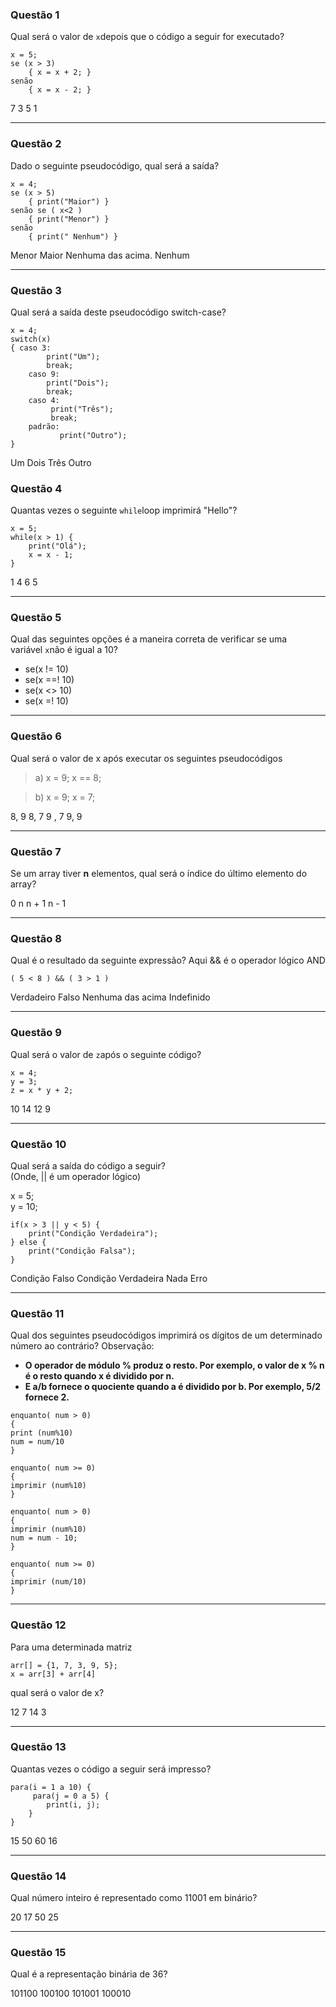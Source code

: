 ### Questão 1
Qual será o valor de `x`depois que o código a seguir for executado?

```
x = 5;   
se (x > 3)       
    { x = x + 2; } 
senão 
    { x = x - 2; }
```


7
3
5
1


---

### Questão 2
Dado o seguinte pseudocódigo, qual será a saída?

```
x = 4; 
se (x > 5) 
    { print("Maior") } 
senão se ( x<2 )   
    { print("Menor") } 
senão 
    { print(" Nenhum") }
```



Menor
Maior
Nenhuma das acima.
Nenhum

---

### Questão 3
Qual será a saída deste pseudocódigo switch-case?

```
x = 4;   
switch(x)   
{ caso 3:   
        print("Um");   
        break;   
    caso 9:   
        print("Dois");   
        break;   
    caso 4:   
         print("Três");   
         break;   
    padrão:     
           print("Outro");   
}
```



Um
Dois
Três
Outro



### Questão 4
Quantas vezes o seguinte `while`loop imprimirá "Hello"?

```
x = 5; 
while(x > 1) { 
    print("Olá"); 
    x = x - 1; 
}
```

1
4
6
5

---

### Questão 5

Qual das seguintes opções é a maneira correta de verificar se uma variável `x`não é igual a 10?

- se(x != 10)
- se(x ==! 10)
- se(x <> 10)
- se(x =! 10)

---

### Questão 6
Qual será o valor de x após executar os seguintes pseudocódigos

> a) 
> x = 9; 
> x == 8;

> b) 
> x = 9; 
> x = 7;


8, 9
8, 7
9 , 7
9, 9

---

### Questão 7
Se um array tiver **n** elementos, qual será o índice do último elemento do array?

0
 n
n + 1
n - 1

---

### Questão 8
Qual é o resultado da seguinte expressão?
Aqui && é o operador lógico AND

```
( 5 < 8 ) && ( 3 > 1 )
```

Verdadeiro
Falso
Nenhuma das acima
Indefinido

---

### Questão 9
Qual será o valor de `z`após o seguinte código?

```
x = 4; 
y = 3; 
z = x * y + 2;
```

10
14
12
9

---

### Questão 10
Qual será a saída do código a seguir?  
(Onde, || é um operador lógico)

x = 5;   
y = 10;   
  
```
if(x > 3 || y < 5) {   
    print("Condição Verdadeira");   
} else {   
    print("Condição Falsa");   
}
```

Condição Falso
Condição Verdadeira
Nada
Erro

---

### Questão 11
Qual dos seguintes pseudocódigos imprimirá os dígitos de um determinado número ao contrário?
Observação:

- **O operador de módulo % produz o resto. Por exemplo, o valor de x % n é o resto quando x é dividido por n.**
- **E a/b fornece o quociente quando a é dividido por b. Por exemplo, 5/2 fornece 2.**

```
enquanto( num > 0)
{
print (num%10)
num = num/10
}
```

```
enquanto( num >= 0)
{  
imprimir (num%10)
}
```

```
enquanto( num > 0)
{  
imprimir (num%10)  
num = num - 10;
}
```

```
enquanto( num >= 0)
{  
imprimir (num/10)
}
```


---

### Questão 12
Para uma determinada matriz

```
arr[] = {1, 7, 3, 9, 5}; 
x = arr[3] + arr[4]
```

qual será o valor de x?


12
7
14
3

---

### Questão 13
Quantas vezes o código a seguir será impresso?

```
para(i = 1 a 10) { 
     para(j = 0 a 5) { 
        print(i, j); 
    } 
}
```

15
50
60
16

---

### Questão 14

Qual número inteiro é representado como 11001 em binário?

20
17
50
25

---

### Questão 15

Qual é a representação binária de 36?

101100
100100
101001
100010

